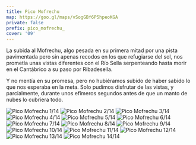 ```yaml
---
title: Pico Mofrechu
map: https://goo.gl/maps/vSogGBf6P5hpeoKGA
private: false
prefix: pico_mofrechu_
cover: '09'
---
```

La subida al Mofrechu, algo pesada en su primera mitad por una pista pavimentada pero sin apenas recodos en los que refugiarse del sol, nos prometía unas vistas diferentes con el Río Sella serpenteando hasta morir en el Cantábrico a su paso por Ribadesella.

Y no mentía en su promesa, pero no hubiéramos subido de haber sabido lo que nos esperaba en la meta. Solo pudimos disfrutar de las vistas, y parcialmente, durante unos efímeros segundos antes de que un manto de nubes lo cubriera todo.

![Pico Mofrechu 1/14](01)
![Pico Mofrechu 2/14](02)
![Pico Mofrechu 3/14](03)
![Pico Mofrechu 4/14](04)
![Pico Mofrechu 5/14](05)
![Pico Mofrechu 6/14](06)
![Pico Mofrechu 7/14](07)
![Pico Mofrechu 8/14](08)
![Pico Mofrechu 9/14](09)
![Pico Mofrechu 10/14](10)
![Pico Mofrechu 11/14](11)
![Pico Mofrechu 12/14](12)
![Pico Mofrechu 13/14](13)
![Pico Mofrechu 14/14](14)